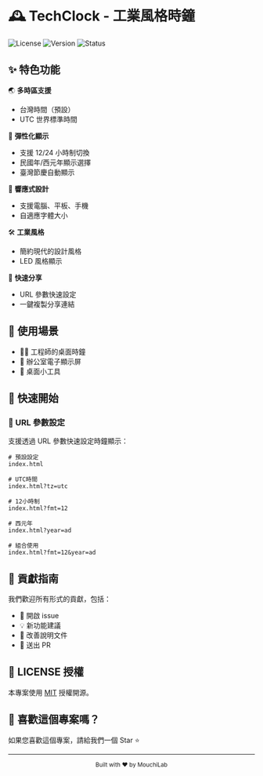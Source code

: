 # 🕰️ TechClock - 工業風格時鐘

![License](https://img.shields.io/badge/license-MIT-blue.svg)
![Version](https://img.shields.io/badge/version-1.0.0-green.svg)
![Status](https://img.shields.io/badge/status-active-success.svg)

## ✨ 特色功能

🌏 **多時區支援**

- 台灣時間（預設）
- UTC 世界標準時間

🎨 **彈性化顯示**

- 支援 12/24 小時制切換
- 民國年/西元年顯示選擇
- 臺灣節慶自動顯示

📱 **響應式設計**

- 支援電腦、平板、手機
- 自適應字體大小

🛠️ **工業風格**

- 簡約現代的設計風格
- LED 風格顯示

🔗 **快速分享**

- URL 參數快速設定
- 一鍵複製分享連結

## 🎯 使用場景

- 👨‍💻 工程師的桌面時鐘
- 🏢 辦公室電子顯示屏
- 📱 桌面小工具

## 🚀 快速開始

### 🔧 URL 參數設定

支援透過 URL 參數快速設定時鐘顯示：

```
# 預設設定
index.html

# UTC時間
index.html?tz=utc

# 12小時制
index.html?fmt=12

# 西元年
index.html?year=ad

# 組合使用
index.html?fmt=12&year=ad
```

## 🤝 貢獻指南

我們歡迎所有形式的貢獻，包括：

- 🐛 開啟 issue
- 💡 新功能建議
- 📝 改善說明文件
- 🔨 送出 PR

## 📃 LICENSE 授權

本專案使用 [MIT](./LICENSE) 授權開源。

## 🎉 喜歡這個專案嗎？

如果您喜歡這個專案，請給我們一個 Star ⭐️

---

<div align="center">
  <sub>Built with ❤️ by MouchiLab</sub>
</div>
